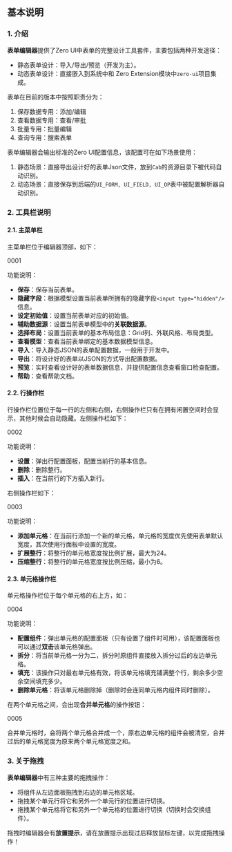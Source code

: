 ## 基本说明

### 1. 介绍

**表单编辑器**提供了Zero UI中表单的完整设计工具套件，主要包括两种开发途径：

* 静态表单设计：导入/导出/预览（开发为主）。
* 动态表单设计：直接嵌入到系统中和 Zero Extension模块中`zero-ui`项目集成。

表单在目前的版本中按照职责分为：

1. 保存数据专用：添加/编辑
2. 查看数据专用：查看/审批
3. 批量专用：批量编辑
4. 查询专用：搜索表单

表单编辑器会输出标准的Zero UI配置信息，该配置可在如下场景使用：

1. 静态场景：直接导出设计好的表单Json文件，放到`Cab`的资源目录下被代码自动识别。
2. 动态场景：直接保存到后端的`UI_FORM, UI_FIELD, UI_OP`表中被配置解析器自动识别。

### 2. 工具栏说明

#### 2.1. 主菜单栏

主菜单栏位于编辑器顶部，如下：

$0001$

功能说明：

* **保存**：保存当前表单。
* **隐藏字段**：根据模型设置当前表单所拥有的隐藏字段`<input type="hidden"/>`信息。
* **设定初始值**：设置当前表单对应的初始值。
* **辅助数据源**：设置当前表单模型中的**关联数据源**。
* **选择布局**：设置当前表单的基本布局信息：Grid列、外联风格、布局类型。
* **查看模型**：查看当前表单绑定的基本数据模型信息。
* **导入**：导入静态JSON的表单配置数据，一般用于开发中。
* **导出**：将设计好的表单以JSON的方式导出配置数据。
* **预览**：实时查看设计好的表单数据信息，并提供配置信息查看窗口检查配置。
* **帮助**：查看帮助文档。

#### 2.2. 行操作栏

行操作栏位置位于每一行的左侧和右侧，右侧操作栏只有在拥有闲置空间时会显示，其他时候会自动隐藏。左侧操作栏如下：

$0002$

功能说明：

* **设置**：弹出行配置面板，配置当前行的基本信息。
* **删除**：删除整行。
* **插入**：在当前行的下方插入新行。

右侧操作栏如下：

$0003$

功能说明：

* **添加单元格**：在当前行添加一个新的单元格，单元格的宽度优先使用表单默认宽度，其次使用行面板中设置的宽度。
* **扩展整行**：将整行的单元格宽度按比例扩展，最大为24。
* **压缩整行**：将整行的单元格宽度按比例压缩，最小为6。

#### 2.3. 单元格操作栏

单元格操作栏位于每个单元格的右上方，如：

$0004$

功能说明：

* **配置组件**：弹出单元格的配置面板（只有设置了组件时可用），该配置面板也可以通过**双击**该单元格弹出。
* **拆分**：将当前单元格一分为二，拆分时原组件直接放入拆分过后的左边单元格。
* **填充**：该操作只对最右单元格有效，将该单元格填充铺满整个行，剩余多少空余空间填充多少。
* **删除单元格**：将该单元格删除掉（删除时会连同单元格内组件同时删除）。

在两个单元格之间，会出现**合并单元格**的操作按钮：

$0005$

合并单元格时，会将两个单元格合并成一个，原右边单元格的组件会被清空，合并过后的单元格宽度为原来两个单元格宽度之和。

### 3. 关于拖拽

**表单编辑器**中有三种主要的拖拽操作：

* 将组件从左边面板拖拽到右边的单元格区域。
* 拖拽某个单元行将它和另外一个单元行的位置进行切换。
* 拖拽某个单元格将它和另外一个单元格的位置进行切换（切换时会交换组件）。

拖拽时编辑器会有**放置提示**，请在放置提示出现过后释放鼠标左键，以完成拖拽操作！
